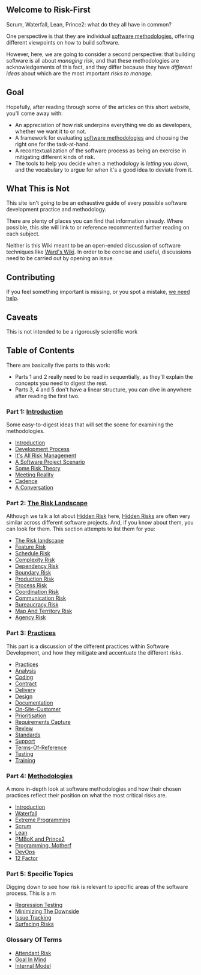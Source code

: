 ## Welcome to Risk-First

Scrum, Waterfall, Lean, Prince2:  what do they all have in common?  

One perspective is that they are individual [software methodologies](https://en.wikipedia.org/wiki/Software_development_process#Methodologies), offering different viewpoints on how to build software.

However, here, we are going to consider a second perspective:  that building software is all about _managing risk_, and that these methodologies are acknowledgements of this fact, and they differ because they have _different ideas_ about which are the most important _risks to manage_.

## Goal

Hopefully, after reading through some of the articles on this short website, you'll come away with:

- An appreciation of how risk underpins everything we do as developers, whether we want it to or not.
- A framework for evaluating [software methodologies](https://en.wikipedia.org/wiki/Software_development_process#Methodologies) and choosing the right one for the task-at-hand.
- A recontextualization of the software process as being an exercise in mitigating different kinds of risk.
- The tools to help you decide when a methodology is _letting you down_, and the vocabulary to argue for when it's a good idea to deviate from it.

## What This is Not

This site isn't going to be an exhaustive guide of every possible software development practice and methodology.  

There are plenty of places you can find that information already.  Where possible, this site will link to or reference recommented further reading on each subject.

Neither is this Wiki meant to be an open-ended discussion of software techniques like [Ward's Wiki](http://wiki.c2.com).  In order to be concise and useful, discussions need to be carried out by opening an issue.

## Contributing

If you feel something important is missing, or you spot a mistake, [we need help](Contributing).

## Caveats

This is not intended to be a rigorously scientific work


## Table of Contents

There are basically five parts to this work:  
 - Parts 1 and 2 really need to be read in sequentially, as they'll explain the concepts you need to digest the rest.  
 - Parts 3, 4 and 5 don't have a linear structure, you can dive in anywhere after reading the first two.

### Part 1: [Introduction](Introduction)

Some easy-to-digest ideas that will set the scene for examining the methodologies.

 - [Introduction](Introduction)
 - [Development Process](Development-Process)
 - [It's All Risk Management](All-Risk-Management)
 - [A Software Project Scenario](Software-Project-Scenario)
 - [Some Risk Theory](Risk-Theory)
 - [Meeting Reality](Meeting-Reality)
 - [Cadence](Cadence)
 - [A Conversation](A-Conversation)
 
### Part 2: [The Risk Landscape](Risk-Landscape)

Although we talk a lot about [Hidden Risk](Risk) here, [Hidden Risks](Risk) are often very similar 
across different software projects.   And, if you know about them, you can look for them.  This section attempts to list them for you:

 - [The Risk landscape](Risk-Landscape)
 - [Feature Risk](Feature-Risk)
 - [Schedule Risk](Schedule-Risk)
 - [Complexity Risk](Complexity-Risk)
 - [Dependency Risk](Dependency-Risk)
 - [Boundary Risk](Boundary-Risk)
 - [Production Risk](Production-Risk)
 - [Process Risk](Process-Risk)
 - [Coordination Risk](Coordination-Risk)
 - [Communication Risk](Communication-Risk)
 - [Bureaucracy Risk](Bureaucracy-Risk)
 - [Map And Territory Risk](Map-And-Territory-Risk)
 - [Agency Risk](Agency-Risk) 
 
### Part 3: [Practices](Practices)

This part is a discussion of the different practices within Software Development, and how they mitigate and accentuate the different risks.

 - [Practices](Practices)
 - [Analysis](Analysis)
 - [Coding](Coding)
 - [Contract](Contract)
 - [Delivery](Delivery)
 - [Design](Design)
 - [Documentation](Documentation)
 - [On-Site-Customer](On-Site-Customer)
 - [Prioritisation](Prioritisation)
 - [Requirements Capture](Requirements-Capture)
 - [Review](Review)
 - [Standards](Standards)
 - [Support](Support)
 - [Terms-Of-Reference](Terms-Of-Reference)
 - [Testing](Testing)
 - [Training](Training) 
 
### Part 4: [Methodologies](Methodologies)

A more in-depth look at software methodologies and how their chosen practices reflect their position on what the most critical risks are. 

 - [Introduction](Methodologies)
 - [Waterfall](Waterfall)
 - [Extreme Programming](Extreme-Programming)
 - [Scrum](Scrum)
 - [Lean](Lean)
 - [PMBoK and Prince2](PMBoK)
 - [Programming, Motherf](PM)
 - [DevOps](DevOps) 
 - [12 Factor](12factor)
 
### Part 5: Specific Topics

Digging down to see how risk is relevant to specific areas of the software process.
This is a m

 - [Regression Testing](Regression-Testing)
 - [Minimizing The Downside](Minimizing-The-Downside)
 - [Issue Tracking](Issue-Tracking)
 - [Surfacing Risks](Surfacing-Risks)
 


### Glossary Of Terms

 - [Attendant Risk](Attendant-Risk)
 - [Goal In Mind](Goal-In-Mind)
 - [Internal Model](Internal-Model)
  


